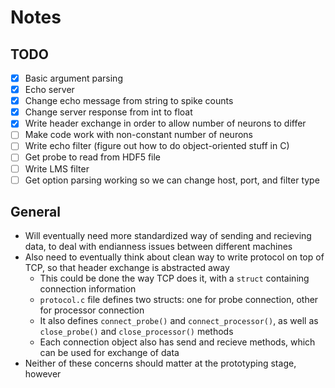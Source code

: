 # Notes

## TODO

- [x] Basic argument parsing
- [x] Echo server
- [x] Change echo message from string to spike counts
- [x] Change server response from int to float
- [x] Write header exchange in order to allow number of neurons to differ
- [ ] Make code work with non-constant number of neurons
- [ ] Write echo filter (figure out how to do object-oriented stuff in C)
- [ ] Get probe to read from HDF5 file
- [ ] Write LMS filter
- [ ] Get option parsing working so we can change host, port, and filter type

## General

- Will eventually need more standardized way of sending and recieving data, to deal with endianness issues between different machines
- Also need to eventually think about clean way to write protocol on top of TCP, so that header exchange is abstracted away
    - This could be done the way TCP does it, with a `struct` containing connection information
    - `protocol.c` file defines two structs: one for probe connection, other for processor connection
    - It also defines `connect_probe()` and `connect_processor()`, as well as `close_probe()` and `close_processor()` methods
    - Each connection object also has send and recieve methods, which can be used for exchange of data
- Neither of these concerns should matter at the prototyping stage, however
